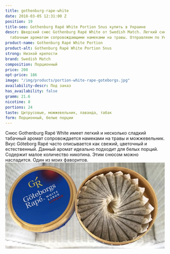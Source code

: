 ```yaml
---
title: gothenburg-rape-white
date: 2018-03-05 12:31:00 Z
position: 19
title-seo: Gothenburg Rapé White Portion Snus купить в Украине
descr: Шведский снюс Gothenburg Rapé White от Swedish Match. Легкий снюс с очень приятным
  табачным ароматом сопровождающими намеками на травы. Отправляем по Украине.
product-name: Gothenburg Rapé White Portion
product-alt: Gothenburg Rapé White Portion Snus
strong: Низкой крепости
brand: Swedish Match
composition: Порционный
price: 200
opt-price: 186
image: "/img/products/portion-white-rape-goteborgs.jpg"
availability-descr: Под заказ
has_availability: false
gramm: 21.6
nicotine: 8
portions: 24
taste: Цитрусовые, можжевельник, лаванда, табак
form: Порционный, белые порции
---
```


Снюс Gothenburg Rapé White имеет легкий и несколько сладкий табачный аромат сопровождается намеками на травы и можжевельник. Вкус Göteborg Rapé часто описывается как свежий, цветочный и естественный. Данный аромат идеально подходит для белых порций.<br>
Содержит малое количество никотина. Этим снюсом можно насладится. Один из моих фаворитов.
<img class="img-fluid" src="/img/products/more/gothenburg-snus.jpg" alt="Gothenburg Rapé White Portion Snus">